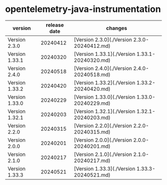 # opentelemetry-java-instrumentation

|    version     | release date |                    changes                     |
|----------------|--------------|------------------------------------------------|
| Version 2.3.0  | 20240412     | [Version 2.3.0](./Version 2.3.0-20240412.md)   |
| Version 1.33.1 | 20240320     | [Version 1.33.1](./Version 1.33.1-20240320.md) |
| Version 2.4.0  | 20240518     | [Version 2.4.0](./Version 2.4.0-20240518.md)   |
| Version 1.33.2 | 20240420     | [Version 1.33.2](./Version 1.33.2-20240420.md) |
| Version 1.33.0 | 20240229     | [Version 1.33.0](./Version 1.33.0-20240229.md) |
| Version 1.32.1 | 20240203     | [Version 1.32.1](./Version 1.32.1-20240203.md) |
| Version 2.2.0  | 20240315     | [Version 2.2.0](./Version 2.2.0-20240315.md)   |
| Version 2.0.0  | 20240201     | [Version 2.0.0](./Version 2.0.0-20240201.md)   |
| Version 2.1.0  | 20240217     | [Version 2.1.0](./Version 2.1.0-20240217.md)   |
| Version 1.33.3 | 20240521     | [Version 1.33.3](./Version 1.33.3-20240521.md) |

